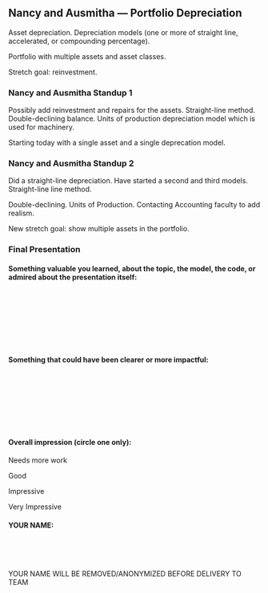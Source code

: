 ## Nancy and Ausmitha &mdash; Portfolio Depreciation

Asset depreciation. Depreciation models (one or more of straight line, accelerated, or compounding percentage).

Portfolio with multiple assets and asset classes.

Stretch goal: reinvestment.

### Nancy and Ausmitha Standup 1

Possibly add reinvestment and repairs for the assets. Straight-line method. Double-declining balance. Units of production depreciation model which is used for machinery.

Starting today with a single asset and a single deprecation model.

### Nancy and Ausmitha Standup 2

Did a straight-line depreciation. Have started a second and third models. Straight-line line method.

Double-declining. Units of Production. Contacting Accounting faculty to add realism.

New stretch goal: show multiple assets in the portfolio.

### Final Presentation

#### Something  valuable you learned, about the topic, the model, the code, or admired about the presentation itself:

&nbsp;

&nbsp;

&nbsp;

&nbsp;

#### Something that could have been clearer or more impactful:

&nbsp;

&nbsp;

&nbsp;

&nbsp;

#### Overall impression (circle one only):

Needs more work

Good

Impressive

Very Impressive

#### YOUR NAME:

&nbsp;

&nbsp;

YOUR NAME WILL BE REMOVED/ANONYMIZED BEFORE DELIVERY TO TEAM